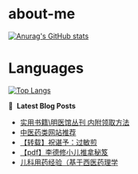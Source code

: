 # about-me
[![Anurag's GitHub stats](https://github-readme-stats.vercel.app/api?username=whitewatercn)](https://github.com/anuraghazra/github-readme-stats)

# Languages
[![Top Langs](https://github-readme-stats.vercel.app/api/top-langs/?username=whitewatercn)](https://github.com/anuraghazra/github-readme-stats)

📕 &nbsp;**Latest Blog Posts**
<!-- BLOG-POST-LIST:START -->
- [实用书籍\\明医馆丛刊 内附领取方法](https://forum.beginner.center/t/topic/1421/1)
- [中医药类网站推荐](https://forum.beginner.center/t/topic/1420/1)
- [【转载】祝谌予：过敏煎](https://forum.beginner.center/t/topic/1419/1)
- [【pdf】李德修小儿推拿秘笈](https://forum.beginner.center/t/topic/1418/1)
- [儿科用药经验（基于西医药理学](https://forum.beginner.center/t/topic/1417/1)
<!-- BLOG-POST-LIST:END -->
